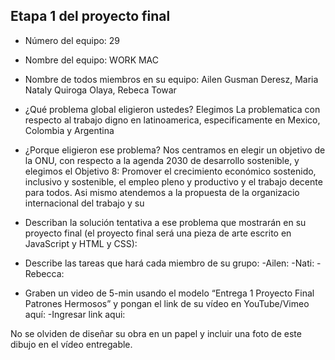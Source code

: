 ## Etapa 1 del proyecto final

- Número del equipo: 29
- Nombre del equipo: WORK MAC
- Nombre de todos miembros en su equipo: Ailen Gusman Deresz, Maria Nataly Quiroga Olaya, Rebeca Towar 
- ¿Qué problema global eligieron ustedes? Elegimos La problematica con respecto al trabajo digno en latinoamerica, especificamente en Mexico, Colombia y Argentina
- ¿Porque eligieron ese problema? Nos centramos en elegir un objetivo de la  ONU, con respecto a la agenda 2030 de desarrollo sostenible, y  elegimos el  Objetivo 8: Promover el crecimiento económico sostenido, inclusivo y sostenible, el empleo pleno y productivo y el trabajo decente para todos. Asi mismo atendemos a la  propuesta de la organizacio internacional del trabajo y su 
- Describan la solución tentativa a ese problema que mostrarán en su proyecto final (el proyecto final será una pieza de arte escrito en JavaScript y HTML y CSS):
- Describe las tareas que hará cada miembro de su grupo:
-Ailen:
-Nati:
-Rebecca:

- Graben un video de 5-min usando el modelo “Entrega 1 Proyecto Final Patrones Hermosos” y pongan el link de su vídeo en YouTube/Vimeo aquí:
-Ingresar link aqui:

No se olviden de diseñar su obra en un papel y incluir una foto de este dibujo en el vídeo entregable.


